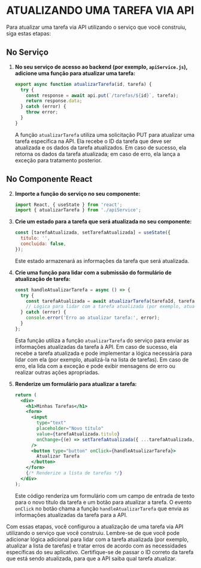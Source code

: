 # ATUALIZANDO UMA TAREFA VIA API
Para atualizar uma tarefa via API utilizando o serviço que você construiu, siga estas etapas:

## No Serviço
1. **No seu serviço de acesso ao backend (por exemplo, `apiService.js`), adicione uma função para atualizar uma tarefa:**

   ```jsx
   export async function atualizarTarefa(id, tarefa) {
     try {
       const response = await api.put(`/tarefas/${id}`, tarefa);
       return response.data;
     } catch (error) {
       throw error;
     }
   }
   ```

   A função `atualizarTarefa` utiliza uma solicitação PUT para atualizar uma tarefa específica na API. Ela recebe o ID da tarefa que deve ser atualizada e os dados da tarefa atualizados. Em caso de sucesso, ela retorna os dados da tarefa atualizada; em caso de erro, ela lança a exceção para tratamento posterior.

## No Componente React
2. **Importe a função do serviço no seu componente:**

   ```jsx
   import React, { useState } from 'react';
   import { atualizarTarefa } from './apiService';
   ```

3. **Crie um estado para a tarefa que será atualizada no seu componente:**

   ```jsx
   const [tarefaAtualizada, setTarefaAtualizada] = useState({
     titulo: '',
     concluida: false,
   });
   ```

   Este estado armazenará as informações da tarefa que será atualizada.

4. **Crie uma função para lidar com a submissão do formulário de atualização de tarefa:**

   ```jsx
   const handleAtualizarTarefa = async () => {
     try {
       const tarefaAtualizada = await atualizarTarefa(tarefaId, tarefaAtualizada);
       // Lógica para lidar com a tarefa atualizada (por exemplo, atualizar a lista de tarefas)
     } catch (error) {
       console.error('Erro ao atualizar tarefa:', error);
     }
   };
   ```

   Esta função utiliza a função `atualizarTarefa` do serviço para enviar as informações atualizadas da tarefa à API. Em caso de sucesso, ela recebe a tarefa atualizada e pode implementar a lógica necessária para lidar com ela (por exemplo, atualizá-la na lista de tarefas). Em caso de erro, ela lida com a exceção e pode exibir mensagens de erro ou realizar outras ações apropriadas.

5. **Renderize um formulário para atualizar a tarefa:**

   ```jsx
   return (
     <div>
       <h1>Minhas Tarefas</h1>
       <form>
         <input
           type="text"
           placeholder="Novo título"
           value={tarefaAtualizada.titulo}
           onChange={(e) => setTarefaAtualizada({ ...tarefaAtualizada, titulo: e.target.value })}
         />
         <button type="button" onClick={handleAtualizarTarefa}>
           Atualizar Tarefa
         </button>
       </form>
       {/* Renderize a lista de tarefas */}
     </div>
   );
   ```

   Este código renderiza um formulário com um campo de entrada de texto para o novo título da tarefa e um botão para atualizar a tarefa. O evento `onClick` no botão chama a função `handleAtualizarTarefa` que envia as informações atualizadas da tarefa para a API.

Com essas etapas, você configurou a atualização de uma tarefa via API utilizando o serviço que você construiu. Lembre-se de que você pode adicionar lógica adicional para lidar com a tarefa atualizada (por exemplo, atualizar a lista de tarefas) e tratar erros de acordo com as necessidades específicas do seu aplicativo. Certifique-se de passar o ID correto da tarefa que está sendo atualizada, para que a API saiba qual tarefa atualizar.